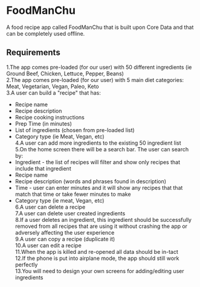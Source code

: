 
# FoodManChu

A food recipe app called FoodManChu that is built upon Core Data and that can be completely used offline.


## Requirements

1.The app comes pre-loaded (for our user) with 50 different ingredients (ie Ground Beef, Chicken, Lettuce, Pepper, Beans) <br />
2.The app comes pre-loaded (for our user) with 5 main diet categories: Meat, Vegetarian, Vegan, Paleo, Keto <br />
3.A user can build a "recipe" that has: 
- Recipe name
- Recipe description
- Recipe cooking instructions
- Prep Time (in minutes)
- List of ingredients (chosen from pre-loaded list)
- Category type (ie Meat, Vegan, etc) <br />
4.A user can add more ingredients to the existing 50 ingredient list <br />
5.On the home screen there will be a search bar. The user can search by: 
 - Ingredient - the list of recipes will filter and show only recipes that include that ingredient
 - Recipe name
- Recipe description (words and phrases found in description)
- Time - user can enter minutes and it will show any recipes that that match that time or take fewer minutes to make
- Category type (ie meat, Vegan, etc) <br />
6.A user can delete a recipe <br />
7.A user can delete user created ingredients <br />
8.If a user deletes an ingredient, this ingredient should be successfully removed from all recipes that are using it without crashing the app or adversely affecting the user experience <br />
9.A user can copy a recipe (duplicate it) <br />
10.A user can edit a recipe <br />
11.When the app is killed and re-opened all data should be in-tact <br />
12.If the phone is put into airplane mode, the app should still work perfectly <br />
13.You will need to design your own screens for adding/editing user ingredients


